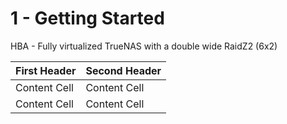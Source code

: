 # 1 - Getting Started

HBA - Fully virtualized TrueNAS with a double wide RaidZ2 (6x2)

| First Header  | Second Header |
| ------------- | ------------- |
| Content Cell  | Content Cell  |
| Content Cell  | Content Cell  |